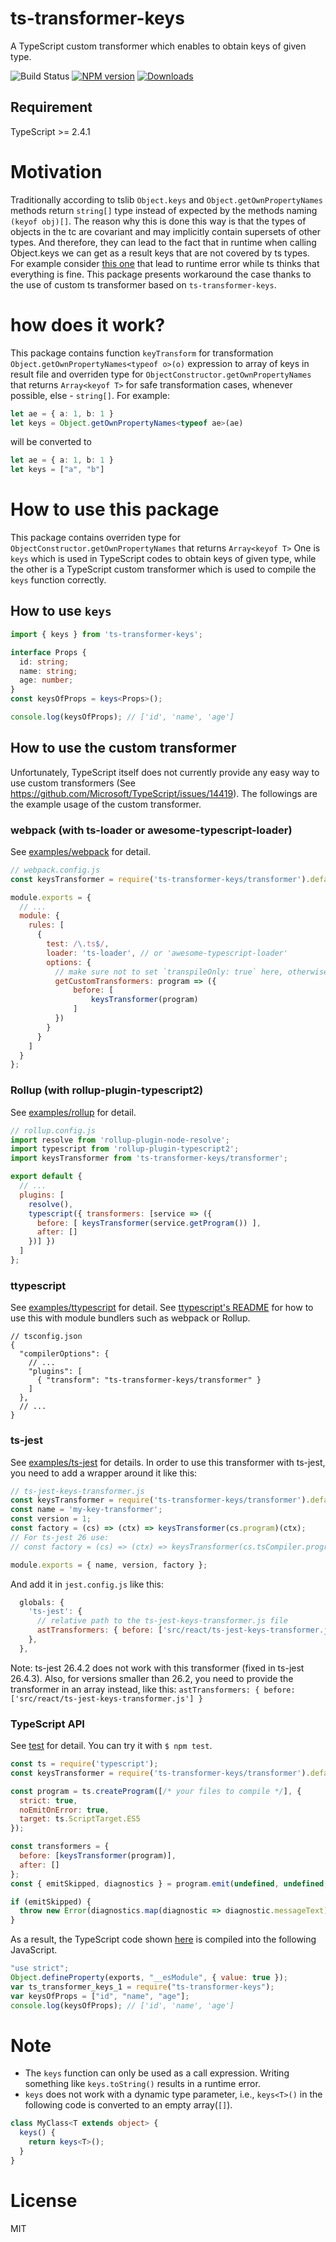# ts-transformer-keys
A TypeScript custom transformer which enables to obtain keys of given type.

![Build Status](https://github.com/kimamula/ts-transformer-keys/workflows/test/badge.svg)
[![NPM version][npm-image]][npm-url]
[![Downloads](https://img.shields.io/npm/dm/ts-transformer-keys.svg)](https://www.npmjs.com/package/ts-transformer-keys)

## Requirement
TypeScript >= 2.4.1

# Motivation

Traditionally according to tslib `Object.keys` and `Object.getOwnPropertyNames` methods return `string[]` type instead of expected by the methods naming `(keyof obj)[]`. The reason why this is done this way is that the types of objects in the tc are covariant and may implicitly contain supersets of other types. And therefore, they can lead to the fact that in runtime when calling Object.keys we can get as a result keys that are not covered by ts types. For example consider [this one](https://www.typescriptlang.org/play?#code/JYOwLgpgTgZghgYwgAgPICMBWEFgMID2IAzmFAK64FTIDeAUMk8gPQBUbjzybyAShDDkoJZGAAWKEHAC2EYsgIwxk5BBDk5UOOgA2KUlFABzZAAcoBM9DDB5yOCAAmyORIJOFShyEVYcYAB0XMy8AAJmcNoyimj+uCpwYMgIRGBwoAoSKBZWNnYKji5u4h7EgcgAKuLACgiOyOgoDQTxyRJJyACeBOQpUBBJEC7UPmoAHrW2IKYAIgQImurJGNgJALIeELrIABSzqOsAlH5rQSFMbCzcFwDWEF3EADyVE5DOXm0AfLsEAFxVI4AgCCUG0XSe9x6ykqX2QADJkIYTABtAC6AG4LssjPIXm91J5TgEfv9ASCwXAISiod5KgAaKo0h50tFor4Y7g3AC+9HoqRIyWIBDkqwBtAcAI0MiaUE56ClmllnIQipl0GQ3OQAF46JLkABGAAMjIVyAATCaUgCAMxGzX8oikJEiiCrc3i-XS5WNNWyzU6l2irB8gXOmAEAhMXW7KHECngyEs5RgLrWbzC4OYc1fE7auEMbhh5IyOBmcUogDSyFAyFpKbTEAzrvdaPFEbJ3ug3K1uolcE9HYBxs1psHkYBls1vIuAyEIjrD3KpbMsYeOrhK+ZXTRgQ7R3oM47u1WAUCcd2mbdWHNRyOQA) that lead to runtime error while ts thinks that everything is fine. This package presents workaround the case thanks to the use of custom ts transformer based on `ts-transformer-keys`.

# how does it work?

This package contains function `keyTransform` for transformation `Object.getOwnPropertyNames<typeof o>(o)` expression to array of keys in result file and overriden type for `ObjectConstructor.getOwnPropertyNames` that returns `Array<keyof T>` for safe transformation cases, whenever possible, else - `string[]`. For example: 

```ts
let ae = { a: 1, b: 1 }
let keys = Object.getOwnPropertyNames<typeof ae>(ae)
```

will be converted to

```ts
let ae = { a: 1, b: 1 }
let keys = ["a", "b"]
```

# How to use this package


This package contains overriden type for `ObjectConstructor.getOwnPropertyNames` that returns `Array<keyof T>`
One is `keys` which is used in TypeScript codes to obtain keys of given type, while the other is a TypeScript custom transformer which is used to compile the `keys` function correctly.

## How to use `keys`

```ts
import { keys } from 'ts-transformer-keys';

interface Props {
  id: string;
  name: string;
  age: number;
}
const keysOfProps = keys<Props>();

console.log(keysOfProps); // ['id', 'name', 'age']
```

## How to use the custom transformer

Unfortunately, TypeScript itself does not currently provide any easy way to use custom transformers (See https://github.com/Microsoft/TypeScript/issues/14419).
The followings are the example usage of the custom transformer.

### webpack (with ts-loader or awesome-typescript-loader)

See [examples/webpack](examples/webpack) for detail.

```js
// webpack.config.js
const keysTransformer = require('ts-transformer-keys/transformer').default;

module.exports = {
  // ...
  module: {
    rules: [
      {
        test: /\.ts$/,
        loader: 'ts-loader', // or 'awesome-typescript-loader'
        options: {
          // make sure not to set `transpileOnly: true` here, otherwise it will not work
          getCustomTransformers: program => ({
              before: [
                  keysTransformer(program)
              ]
          })
        }
      }
    ]
  }
};

```

### Rollup (with rollup-plugin-typescript2)

See [examples/rollup](examples/rollup) for detail.

```js
// rollup.config.js
import resolve from 'rollup-plugin-node-resolve';
import typescript from 'rollup-plugin-typescript2';
import keysTransformer from 'ts-transformer-keys/transformer';

export default {
  // ...
  plugins: [
    resolve(),
    typescript({ transformers: [service => ({
      before: [ keysTransformer(service.getProgram()) ],
      after: []
    })] })
  ]
};
```

### ttypescript

See [examples/ttypescript](examples/ttypescript) for detail.
See [ttypescript's README](https://github.com/cevek/ttypescript/blob/master/README.md) for how to use this with module bundlers such as webpack or Rollup.

```jsonc
// tsconfig.json
{
  "compilerOptions": {
    // ...
    "plugins": [
      { "transform": "ts-transformer-keys/transformer" }
    ]
  },
  // ...
}
```

### ts-jest

See [examples/ts-jest](examples/ts-jest) for details.
In order to use this transformer with ts-jest, you need to add a wrapper around it like this:

```javascript
// ts-jest-keys-transformer.js
const keysTransformer = require('ts-transformer-keys/transformer').default;
const name = 'my-key-transformer';
const version = 1;
const factory = (cs) => (ctx) => keysTransformer(cs.program)(ctx);
// For ts-jest 26 use:
// const factory = (cs) => (ctx) => keysTransformer(cs.tsCompiler.program)(ctx);

module.exports = { name, version, factory };
```

And add it in `jest.config.js` like this:

```javascript
  globals: {
    'ts-jest': {
      // relative path to the ts-jest-keys-transformer.js file
      astTransformers: { before: ['src/react/ts-jest-keys-transformer.js'] },
    },
  },
```

Note: ts-jest 26.4.2 does not work with this transformer (fixed in ts-jest 26.4.3). Also, for versions smaller than 26.2, you need to provide the transformer in an array instead, like this: `astTransformers: { before: ['src/react/ts-jest-keys-transformer.js'] }`

### TypeScript API

See [test](test) for detail.
You can try it with `$ npm test`.

```js
const ts = require('typescript');
const keysTransformer = require('ts-transformer-keys/transformer').default;

const program = ts.createProgram([/* your files to compile */], {
  strict: true,
  noEmitOnError: true,
  target: ts.ScriptTarget.ES5
});

const transformers = {
  before: [keysTransformer(program)],
  after: []
};
const { emitSkipped, diagnostics } = program.emit(undefined, undefined, undefined, false, transformers);

if (emitSkipped) {
  throw new Error(diagnostics.map(diagnostic => diagnostic.messageText).join('\n'));
}
```

As a result, the TypeScript code shown [here](#how-to-use-keys) is compiled into the following JavaScript.

```js
"use strict";
Object.defineProperty(exports, "__esModule", { value: true });
var ts_transformer_keys_1 = require("ts-transformer-keys");
var keysOfProps = ["id", "name", "age"];
console.log(keysOfProps); // ['id', 'name', 'age']
```

# Note

* The `keys` function can only be used as a call expression. Writing something like `keys.toString()` results in a runtime error.
* `keys` does not work with a dynamic type parameter, i.e., `keys<T>()` in the following code is converted to an empty array(`[]`).

```ts
class MyClass<T extends object> {
  keys() {
    return keys<T>();
  }
}
```

# License

MIT

[npm-image]:https://img.shields.io/npm/v/ts-transformer-keys.svg?style=flat
[npm-url]:https://npmjs.org/package/ts-transformer-keys

